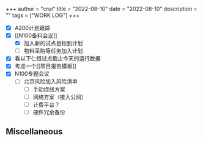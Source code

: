 +++
author = "crui"
title = "2022-08-10"
date = "2022-08-10"
description = ""
tags = ["WORK LOG"]
+++

- [x] A200计划跟踪
- [x] [[N100备料会议]]
	- [x] 加入新的试点目标到计划
	- [ ] 物料采购等任务加入计划
- [x] 看以下仁恒试点截止今天的运行数据
- [x] 考虑一个[[项目报告模板]]
- [x] N100专题会议
	- [ ] 北京风险加入风险清单
		- [ ] 手动绕线方案
		- [ ] 网络方案（接入公网）
		- [ ] 计费平台？
		- [ ] 硬件冗余备份

## Miscellaneous

